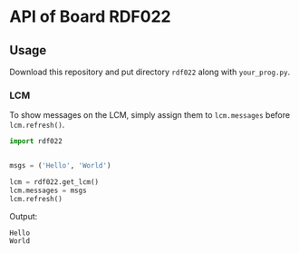 # API of Board RDF022

## Usage

Download this repository and put directory `rdf022` along with `your_prog.py`.

### LCM

To show messages on the LCM, simply assign them to `lcm.messages` before `lcm.refresh()`.

```py
import rdf022


msgs = ('Hello', 'World')

lcm = rdf022.get_lcm()
lcm.messages = msgs
lcm.refresh()
```

Output:

```text
Hello
World
```
